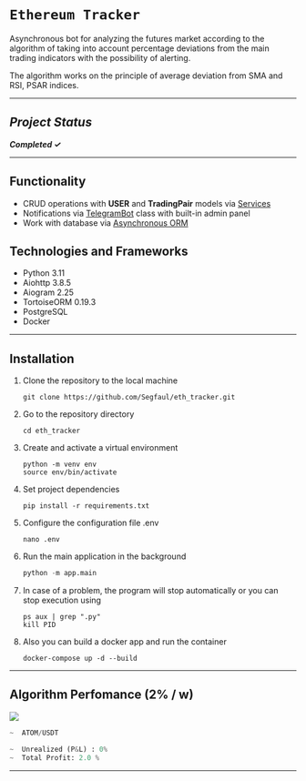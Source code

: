 
# `Ethereum Tracker`

Asynchronous bot for analyzing the futures market according to the algorithm of taking into account percentage deviations from the main trading indicators with the possibility of alerting.

The algorithm works on the principle of average deviation from SMA and RSI, PSAR indices. 

___

## *Project Status*

***Completed &#10003;***
___
## Functionality
- CRUD operations with **USER** and **TradingPair** models via [Services](https://github.com/Segfaul/eth_tracker/tree/7d0bcfa4a054a44f1fbb4ae13a999b9daac3ff43/app/services)
- Notifications via [TelegramBot](https://github.com/Segfaul/eth_tracker/blob/7d0bcfa4a054a44f1fbb4ae13a999b9daac3ff43/app/services/bot_service.py#L17-L325) class with built-in admin panel
- Work with database via [Asynchronous ORM](https://github.com/Segfaul/eth_tracker/blob/7d0bcfa4a054a44f1fbb4ae13a999b9daac3ff43/app/services/db_service.py#L7-L32)

## Technologies and Frameworks
- Python 3.11
- Aiohttp 3.8.5
- Aiogram 2.25
- TortoiseORM 0.19.3
- PostgreSQL
- Docker
___

## Installation

1. Clone the repository to the local machine

    ```shell
    git clone https://github.com/Segfaul/eth_tracker.git
    ```

2. Go to the repository directory

    ```shell
    cd eth_tracker
    ```

3. Create and activate a virtual environment

    ```shell
    python -m venv env
    source env/bin/activate
    ```

4. Set project dependencies

    ```shell
    pip install -r requirements.txt
    ```

5. Configure the configuration file .env

    ```shell
    nano .env
    ```

6. Run the main application in the background

    ```python
    python -m app.main
    ```

7. In case of a problem, the program will stop automatically or you can stop execution using

    ```shell
    ps aux | grep ".py"
    kill PID
    ```

8. Also you can build a docker app and run the container

    ```shell
    docker-compose up -d --build
    ```

___

## Algorithm Perfomance (2% / w)

![](https://i.imgur.com/faeBqat.png)

```python
~  ATOM/USDT

~  Unrealized (P&L) : 0%
~  Total Profit: 2.0 %
```
___
